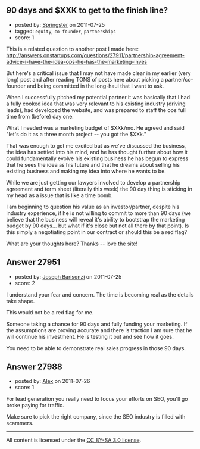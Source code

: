 ## 90 days and $XXK to get to the finish line?

- posted by: [Springster](https://stackexchange.com/users/-1/12203-springster) on 2011-07-25
- tagged: `equity`, `co-founder`, `partnerships`
- score: 1

This is a related question to another post I made here: http://answers.onstartups.com/questions/27911/partnership-agreement-advice-i-have-the-idea-ops-he-has-the-marketing-inves

But here's a critical issue that I may not have made clear in my earlier (very long) post and after reading TONS of posts here about picking a partner/co-founder and being committed in the long-haul that I want to ask.

When I successfully pitched my potential partner it was basically that I had a fully cooked idea that was very relevant to his existing industry (driving leads), had developed the website, and was prepared to staff the ops full time from (before) day one.

What I needed was a marketing budget of $XXk/mo. He agreed and said "let's do it as a three month project -- you got the $XXk."

That was enough to get me excited but as we've discussed the business, the idea has settled into his mind, and he has thought further about how it could fundamentally evolve his existing business he has begun to express that he sees the idea as his future and that he dreams about selling his existing business and making my idea into where he wants to be.

While we are just getting our lawyers involved to develop a partnership agreement and term sheet (literally this week) the 90 day thing is sticking in my head as a issue that is like a time bomb. 

I am beginning to question his value as an investor/partner, despite his industry experience, if he is not willing to commit to more than 90 days (we believe that the business will reveal it's ability to bootstrap the marketing budget by 90 days... but what if it's close but not all there by that point). Is this simply a negotiating point in our contract or should this be a red flag?

What are your thoughts here? Thanks -- love the site!

  


## Answer 27951

- posted by: [Joseph Barisonzi](https://stackexchange.com/users/-1/8791-joseph-barisonzi) on 2011-07-25
- score: 2

I understand your fear and concern. The time is becoming real as the details take shape. 

This would not be a red flag for me. 

Someone taking a chance for 90 days and fully funding your marketing. If the assumptions are proving accurate and there is traction I am sure that he will continue his investment. He is testing it out and see how it goes. 

You need to be able to demonstrate real sales progress in those 90 days. 


## Answer 27988

- posted by: [Alex](https://stackexchange.com/users/-1/12248-alex) on 2011-07-26
- score: 1

For lead generation you really need to focus your efforts on SEO, you'll go broke paying for traffic.

Make sure to pick the right company, since the SEO industry is filled with scammers.



---

All content is licensed under the [CC BY-SA 3.0 license](https://creativecommons.org/licenses/by-sa/3.0/).
